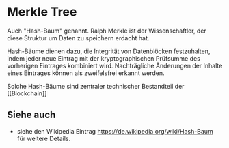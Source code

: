 # Merkle Tree
Auch "Hash-Baum" genannt. Ralph Merkle ist der Wissenschaftler, der diese Struktur um Daten zu speichern erdacht hat.

Hash-Bäume dienen dazu, die Integrität von Datenblöcken festzuhalten, indem jeder neue Eintrag mit der kryptographischen Prüfsumme des vorherigen Eintrages kombiniert wird.  Nachträgliche Änderungen der Inhalte eines Eintrages können als zweifelsfrei erkannt werden. 

Solche Hash-Bäume sind zentraler technischer Bestandteil der [[Blockchain]] 
## Siehe auch
- siehe den Wikipedia Eintrag https://de.wikipedia.org/wiki/Hash-Baum für weitere Details.